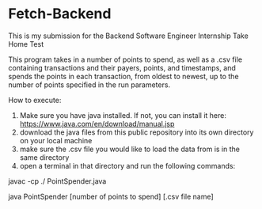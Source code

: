 # Fetch-Backend
This is my submission for the Backend Software Engineer Internship Take Home Test

This program takes in a number of points to spend, as well as a .csv file containing transactions and their payers, points, and timestamps, and spends the points in each transaction, from oldest to newest, up to the number of points specified in the run parameters.

How to execute:
1. Make sure you have java installed. If not, you can install it here: https://www.java.com/en/download/manual.jsp
2. download the java files from this public repository into its own directory on your local machine
3. make sure the .csv file you would like to load the data from is in the same directory
6. open a terminal in that directory and run the following commands:

javac -cp ./ PointSpender.java

java PointSpender [number of points to spend] [.csv file name]
